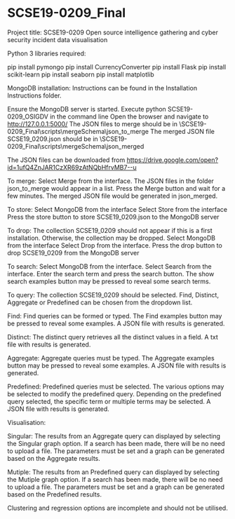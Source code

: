 # SCSE19-0209_Final

Project title: SCSE19-0209 Open source intelligence gathering and cyber security incident data visualisation

Python 3 libraries required:

pip install pymongo
pip install CurrencyConverter
pip install Flask
pip install scikit-learn
pip install seaborn 
pip install matplotlib

MongoDB installation:
Instructions can be found in the Installation Instructions folder.

Ensure the MongoDB server is started.
Execute python SCSE19-0209_OSIGDV in the command line
Open the browser and navigate to http://127.0.0.1:5000/
The JSON files to merge should be in \SCSE19-0209_Final\scripts\mergeSchema\json_to_merge
The merged JSON file SCSE19_0209.json should be in \SCSE19-0209_Final\scripts\mergeSchema\json_merged

The JSON files can be downloaded from https://drive.google.com/open?id=1ufQ4ZnJAR1CzXR69zAtNQbHfrvMB7--u

To merge:
Select Merge from the interface.
The JSON files in the folder json_to_merge would appear in a list.
Press the Merge button and wait for a few minutes.
The merged JSON file would be generated in json_merged.

To store:
Select MongoDB from the interface
Select Store from the interface
Press the store button to store SCSE19_0209.json to the MongoDB server

To drop:
The collection SCSE19_0209 should not appear if this is a first installation. Otherwise, the collection may be dropped.
Select MongoDB from the interface
Select Drop from the interface.
Press the drop button to drop SCSE19_0209 from the MongoDB server

To search:
Select MongoDB from the interface.
Select Search from the interface.
Enter the search term and press the search button.
The show search examples button may be pressed to reveal some search terms.

To query:
The collection SCSE19_0209 should be selected.
Find, Distinct, Aggregate or Predefined can be chosen from the dropdown list.

Find:
Find queries can be formed or typed.
The Find examples button may be pressed to reveal some examples.
A JSON file with results is generated.

Distinct:
The distinct query retrieves all the distinct values in a field.
A txt file with results is generated.

Aggregate:
Aggregate queries must be typed.
The Aggregate examples button may be pressed to reveal some examples.
A JSON file with results is generated.

Predefined:
Predefined queries must be selected.
The various options may be selected to modify the predefined query.
Depending on the predefined query selected, the specific term or multiple terms may be selected.
A JSON file with results is generated.

Visualisation:

Singular:
The results from an Aggregate query can displayed by selecting the Singular graph option.
If a search has been made, there will be no need to upload a file.
The parameters must be set and a graph can be generated based on the Aggregate results.

Mutiple:
The results from an Predefined query can displayed by selecting the Mutiple graph option.
If a search has been made, there will be no need to upload a file.
The parameters must be set and a graph can be generated based on the Predefined results.

Clustering and regression options are incomplete and should not be utilised.